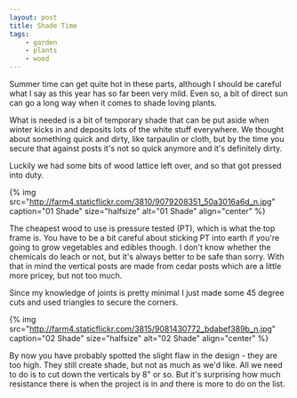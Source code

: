```yaml
---
layout: post
title: Shade Time
tags:
    - garden
    - plants
    - wood
---
```


Summer time can get quite hot in these parts, although I should be careful what I say as this year has so far been very mild. Even so, a bit of direct sun can go a long way when it comes to shade loving plants.

What is needed is a bit of temporary shade that can be put aside when winter kicks in and deposits lots of the white stuff everywhere. We thought about something quick and dirty, like tarpaulin or cloth, but by the time you secure that against posts it's not so quick anymore and it's definitely dirty.

Luckily we had some bits of wood lattice left over, and so that got pressed into duty.

{% img src="http://farm4.staticflickr.com/3810/9079208351_50a3016a6d_n.jpg" caption="01 Shade" size="halfsize" alt="01 Shade" align="center" %}

The cheapest wood to use is pressure tested (PT), which is what the top frame is. You have to be a bit careful about sticking PT into earth if you're going to grow vegetables and edibles though. I don't know whether the chemicals do leach or not, but it's always better to be safe than sorry. With that in mind the vertical posts are made from cedar posts which are a little more pricey, but not too much.

Since my knowledge of joints is pretty minimal I just made some 45 degree cuts and used triangles to secure the corners.

{% img src="http://farm4.staticflickr.com/3815/9081430772_bdabef389b_n.jpg" caption="02 Shade" size="halfsize" alt="02 Shade" align="center" %}

By now you have probably spotted the slight flaw in the design - they are too high. They still create shade, but not as much as we'd like. All we need to do is to cut down the verticals by 8" or so. But it's surprising how much resistance there is when the project is in and there is more to do on the list.
